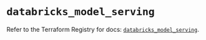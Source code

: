 # `databricks_model_serving`

Refer to the Terraform Registry for docs: [`databricks_model_serving`](https://registry.terraform.io/providers/databricks/databricks/1.47.0/docs/resources/model_serving).
